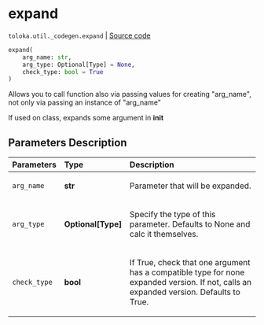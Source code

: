 # expand
`toloka.util._codegen.expand` | [Source code](https://github.com/Toloka/toloka-kit/blob/v1.2.2/src/util/_codegen.py#L279)

```python
expand(
    arg_name: str,
    arg_type: Optional[Type] = None,
    check_type: bool = True
)
```

Allows you to call function also via passing values for creating "arg_name", not only via passing an instance of "arg_name"


If used on class, expands some argument in __init__

## Parameters Description

| Parameters | Type | Description |
| :----------| :----| :-----------|
`arg_name`|**str**|<p>Parameter that will be expanded.</p>
`arg_type`|**Optional\[Type\]**|<p>Specify the type of this parameter. Defaults to None and calc it themselves.</p>
`check_type`|**bool**|<p>If True, check that one argument has a compatible type for none expanded version. If not, calls an expanded version. Defaults to True.</p>
